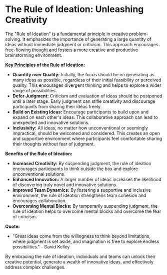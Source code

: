 # The Rule of Ideation: Unleashing Creativity

The "Rule of Ideation" is a fundamental principle in creative problem-solving. It emphasizes the importance of generating a large quantity of ideas without immediate judgment or criticism. This approach encourages free-flowing thought and fosters a more creative and productive brainstorming environment.

**Key Principles of the Rule of Ideation:**

* **Quantity over Quality:** Initially, the focus should be on generating as many ideas as possible, regardless of their initial feasibility or perceived quality. This encourages divergent thinking and helps to explore a wider range of possibilities.
* **Defer Judgment:** Criticism and evaluation of ideas should be postponed until a later stage. Early judgment can stifle creativity and discourage participants from sharing their ideas freely.
* **Build on Existing Ideas:** Encourage participants to build upon and expand on each other's ideas. This collaborative approach can lead to unexpected and innovative solutions.
* **Inclusivity:** All ideas, no matter how unconventional or seemingly impractical, should be welcomed and considered. This creates an open and supportive environment where participants feel comfortable sharing their thoughts without fear of judgment.

**Benefits of the Rule of Ideation:**

* **Increased Creativity:** By suspending judgment, the rule of ideation encourages participants to think outside the box and explore unconventional solutions.
* **Enhanced Innovation:** A larger number of ideas increases the likelihood of discovering truly novel and innovative solutions.
* **Improved Team Dynamics:** By fostering a supportive and inclusive environment, the rule of ideation strengthens team cohesion and encourages collaboration.
* **Overcoming Mental Blocks:** By temporarily suspending judgment, the rule of ideation helps to overcome mental blocks and overcome the fear of criticism.

**Quote:**

* "Great ideas come from the willingness to think beyond limitations, where judgment is set aside, and imagination is free to explore endless possibilities." - David Kelley

By embracing the rule of ideation, individuals and teams can unlock their creative potential, generate a wealth of innovative ideas, and effectively address complex challenges.
